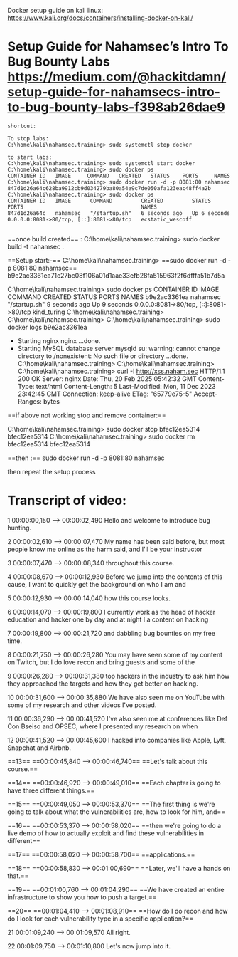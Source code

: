 
Docker setup guide on kali linux: https://www.kali.org/docs/containers/installing-docker-on-kali/
# Setup Guide for Nahamsec’s Intro To Bug Bounty Labs    https://medium.com/@hackitdamn/setup-guide-for-nahamsecs-intro-to-bug-bounty-labs-f398ab26dae9

```
shortcut:

To stop labs: 
C:\home\kali\nahamsec.training> sudo systemctl stop docker

to start labs: 
C:\home\kali\nahamsec.training> sudo systemctl start docker
C:\home\kali\nahamsec.training> sudo docker ps
CONTAINER ID   IMAGE     COMMAND   CREATED   STATUS    PORTS     NAMES
C:\home\kali\nahamsec.training> sudo docker run -d -p 8081:80 nahamsec
847d1d26a64c628ba9912cb9d034279ba80a54e9c7de050afa123eac48ff4a2b
C:\home\kali\nahamsec.training> sudo docker ps
CONTAINER ID   IMAGE      COMMAND         CREATED         STATUS         PORTS                                     NAMES
847d1d26a64c   nahamsec   "/startup.sh"   6 seconds ago   Up 6 seconds   0.0.0.0:8081->80/tcp, [::]:8081->80/tcp   ecstatic_wescoff


```




==once build created== :
C:\home\kali\nahamsec.training> sudo  docker build -t nahamsec .

==Setup start:-== 
C:\home\kali\nahamsec.training> ==sudo docker run -d -p 8081:80 nahamsec==
b9e2ac3361ea71c27bc08f106a01d1aae33efb28fa515963f2f6dfffa51b7d5a

C:\home\kali\nahamsec.training> sudo docker ps
CONTAINER ID   IMAGE      COMMAND         CREATED         STATUS         PORTS                                     NAMES
b9e2ac3361ea   nahamsec   "/startup.sh"   9 seconds ago   Up 9 seconds   0.0.0.0:8081->80/tcp, [::]:8081->80/tcp   kind_turing
C:\home\kali\nahamsec.training> 
C:\home\kali\nahamsec.training> 
C:\home\kali\nahamsec.training> sudo docker logs b9e2ac3361ea
 * Starting nginx nginx
   ...done.
 * Starting MySQL database server mysqld
su: warning: cannot change directory to /nonexistent: No such file or directory
   ...done.
C:\home\kali\nahamsec.training> 
C:\home\kali\nahamsec.training> 
C:\home\kali\nahamsec.training> curl -I http://xss.naham.sec
HTTP/1.1 200 OK
Server: nginx
Date: Thu, 20 Feb 2025 05:42:32 GMT
Content-Type: text/html
Content-Length: 5
Last-Modified: Mon, 11 Dec 2023 23:42:45 GMT
Connection: keep-alive
ETag: "65779e75-5"
Accept-Ranges: bytes





==if above not working stop and remove container:==

C:\home\kali\nahamsec.training> sudo docker stop  bfec12ea5314
bfec12ea5314
C:\home\kali\nahamsec.training> sudo docker rm  bfec12ea5314
bfec12ea5314


==then :== 
sudo docker run -d -p 8081:80 nahamsec


then repeat the setup process



# Transcript of video: 
1
00:00:00,150 --> 00:00:02,490
Hello and welcome to introduce bug hunting.

2
00:00:02,610 --> 00:00:07,470
My name has been said before, but most people know me online as the harm said, and I'll be your instructor

3
00:00:07,470 --> 00:00:08,340
throughout this course.

4
00:00:08,670 --> 00:00:12,930
Before we jump into the contents of this cause, I want to quickly get the background on who I am and

5
00:00:12,930 --> 00:00:14,040
how this course looks.

6
00:00:14,070 --> 00:00:19,800
I currently work as the head of hacker education and hacker one by day and at night I a content on hacking

7
00:00:19,800 --> 00:00:21,720
and dabbling bug bounties on my free time.

8
00:00:21,750 --> 00:00:26,280
You may have seen some of my content on Twitch, but I do love recon and bring guests and some of the

9
00:00:26,280 --> 00:00:31,380
top hackers in the industry to ask him how they approached the targets and how they get better on hacking.

10
00:00:31,600 --> 00:00:35,880
We have also seen me on YouTube with some of my research and other videos I've posted.

11
00:00:36,290 --> 00:00:41,520
I've also seen me at conferences like Def Con Bseiso and OPSEC, where I presented my research on when

12
00:00:41,520 --> 00:00:45,600
I hacked into companies like Apple, Lyft, Snapchat and Airbnb.

==13==
==00:00:45,840 --> 00:00:46,740==
==Let's talk about this course.==

==14==
==00:00:46,920 --> 00:00:49,010==
==Each chapter is going to have three different things.==

==15==
==00:00:49,050 --> 00:00:53,370==
==The first thing is we're going to talk about what the vulnerabilities are, how to look for him, and==

==16==
==00:00:53,370 --> 00:00:58,020==
==then we're going to do a live demo of how to actually exploit and find these vulnerabilities in different==

==17==
==00:00:58,020 --> 00:00:58,700==
==applications.==

==18==
==00:00:58,830 --> 00:01:00,690==
==Later, we'll have a hands on that.==

==19==
==00:01:00,760 --> 00:01:04,290==
==We have created an entire infrastructure to show you how to push a target.==

==20==
==00:01:04,410 --> 00:01:08,910==
==How do I do recon and how do I look for each vulnerability type in a specific application?==

21
00:01:09,240 --> 00:01:09,570
All right.

22
00:01:09,750 --> 00:01:10,800
Let's now jump into it.












